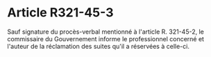 # Article R321-45-3

<p>Sauf signature du procès-verbal mentionné à l'article R. 321-45-2, le commissaire du Gouvernement informe le professionnel concerné et l'auteur de la réclamation des suites qu'il a réservées à celle-ci.</p>